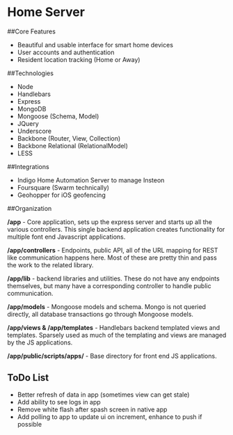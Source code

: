 Home Server
===========

##Core Features
* Beautiful and usable interface for smart home devices
* User accounts and authentication
* Resident location tracking (Home or Away)

##Technologies
* Node
* Handlebars
* Express
* MongoDB
* Mongoose (Schema, Model)
* JQuery
* Underscore
* Backbone (Router, View, Collection)
* Backbone Relational (RelationalModel)
* LESS

##Integrations
* Indigo Home Automation Server to manage Insteon 
* Foursquare (Swarm technically)
* Geohopper for iOS geofencing

##Organization

**/app** - Core application, sets up the express server and starts up all the various controllers.  This single backend application creates functionality for multiple font end Javascript applications.
 
**/app/controllers** - Endpoints, public API, all of the URL mapping for REST like communication happens here.  Most of these are pretty thin and pass the work to the related library.
  
**/app/lib** - backend libraries and utilities.  These do not have any endpoints themselves, but many have a corresponding controller to handle public communication.
  
**/app/models** - Mongoose models and schema. Mongo is not queried directly, all database transactions go through Mongoose models.
  
**/app/views & /app/templates** - Handlebars backend templated views and templates.  Sparsely used as much of the templating and views are managed by the JS applications.

**/app/public/scripts/apps/** - Base directory for front end JS applications.

## ToDo List

* Better refresh of data in app (sometimes view can get stale)
* Add ability to see logs in app
* Remove white flash after spash screen in native app
* Add polling to app to update ui on increment, enhance to push if possible

  
  
